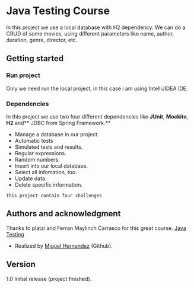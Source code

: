 # **Java Testing Course**
In this project we use a local database with H2 dependency. We can do a CRUD of some movies, using different parameters like name, author, duration, genre, director, etc.


## Getting started

### Run project

Only we need run the local project, in this case i am using IntelliJIDEA IDE.

### Dependencies
In this project we use two four different dependencies like **JUnit**, **Mockito**, **H2** and** JDBC from Spring Framework.**

- Manage a database in our project.
- Automatic tests
- Simulated tests and results.
- Regular expressions.
- Random numbers.
- Insert into our local database.
- Select all infomation, too.
- Update data.
- Delete specific information.

`This project contain four challenges `

## Authors and acknowledgment

Thanks to platzi and Ferran Maylinch Carrasco for this great course. [Java Testing](https://platzi.com/clases/testing-java/ "Java Testing")

- Realized by [Miguel Hernandez](https://github.com/Santia0098 "Miguel Hernandez") (Github).

## Version

1.0 Initial release (project finished).
